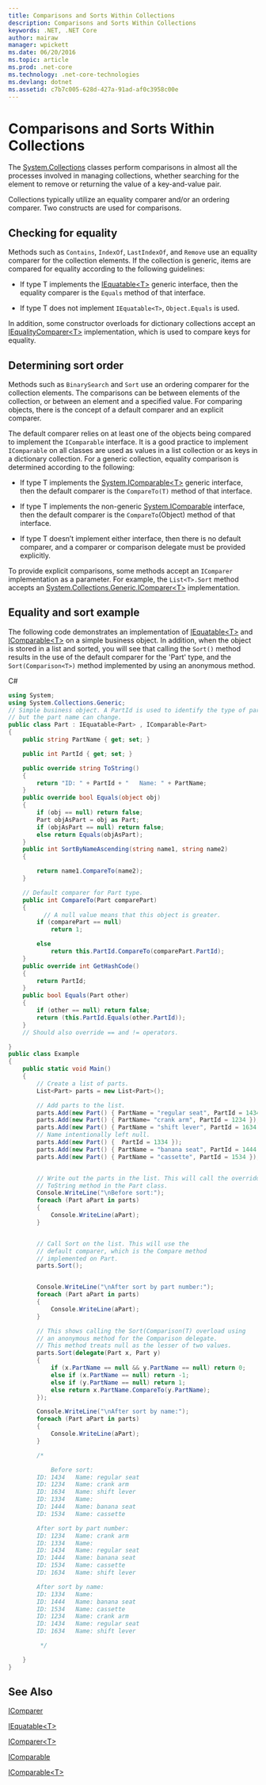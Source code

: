 ```yaml
---
title: Comparisons and Sorts Within Collections
description: Comparisons and Sorts Within Collections
keywords: .NET, .NET Core
author: mairaw
manager: wpickett
ms.date: 06/20/2016
ms.topic: article
ms.prod: .net-core
ms.technology: .net-core-technologies
ms.devlang: dotnet
ms.assetid: c7b7c005-628d-427a-91ad-af0c3958c00e
---
```


# Comparisons and Sorts Within Collections

The [System.Collections](https://docs.microsoft.com/dotnet/core/api/System.Collections) classes perform comparisons in almost all the processes involved in managing collections, whether searching for the element to remove or returning the value of a key-and-value pair.

Collections typically utilize an equality comparer and/or an ordering comparer. Two constructs are used for comparisons. 

## Checking for equality

Methods such as `Contains`, `IndexOf`, `LastIndexOf`, and `Remove` use an equality comparer for the collection elements. If the collection is generic, items are compared for equality according to the following guidelines:

*   If type T implements the [IEquatable&lt;T&gt;](https://docs.microsoft.com/dotnet/core/api/System.IEquatable-1) generic interface, then the equality comparer is the `Equals` method of that interface.

*   If type T does not implement `IEquatable<T>`, `Object.Equals` is used.

In addition, some constructor overloads for dictionary collections accept an [IEqualityComparer&lt;T&gt;](https://docs.microsoft.com/dotnet/core/api/System.Collections.Generic.IEqualityComparer-1) implementation, which is used to compare keys for equality.

## Determining sort order

Methods such as `BinarySearch` and `Sort` use an ordering comparer for the collection elements. The comparisons can be between elements of the collection, or between an element and a specified value. For comparing objects, there is the concept of a default comparer and an explicit comparer. 

The default comparer relies on at least one of the objects being compared to implement the `IComparable` interface. It is a good practice to implement `IComparable` on all classes are used as values in a list collection or as keys in a dictionary collection. For a generic collection, equality comparison is determined according to the following:

*   If type T implements the [System.IComparable&lt;T&gt;](https://docs.microsoft.com/dotnet/core/api/System.IComparable-1) generic interface, then the default comparer is the `CompareTo(T)` method of that interface.

*   If type T implements the non-generic [System.IComparable](https://docs.microsoft.com/dotnet/core/api/System.IComparable) interface, then the default comparer is the `CompareTo`(Object) method of that interface.

*   If type T doesn’t implement either interface, then there is no default comparer, and a comparer or comparison delegate must be provided explicitly.

To provide explicit comparisons, some methods accept an `IComparer` implementation as a parameter. For example, the `List<T>.Sort` method accepts an [System.Collections.Generic.IComparer&lt;T&gt;](https://docs.microsoft.com/dotnet/core/api/System.Collections.Generic.IComparer-1) implementation. 

## Equality and sort example

The following code demonstrates an implementation of [IEquatable&lt;T&gt;](https://docs.microsoft.com/dotnet/core/api/System.IEquatable-1) and [IComparable&lt;T&gt;](https://docs.microsoft.com/dotnet/core/api/System.IComparable-1) on a simple business object. In addition, when the object is stored in a list and sorted, you will see that calling the `Sort()` method results in the use of the default comparer for the 'Part' type, and the `Sort(Comparison<T>)` method implemented by using an anonymous method.

C#

```csharp
using System;
using System.Collections.Generic;
// Simple business object. A PartId is used to identify the type of part 
// but the part name can change. 
public class Part : IEquatable<Part> , IComparable<Part>
{
    public string PartName { get; set; }

    public int PartId { get; set; }

    public override string ToString()
    {
        return "ID: " + PartId + "   Name: " + PartName;
    }
    public override bool Equals(object obj)
    {
        if (obj == null) return false;
        Part objAsPart = obj as Part;
        if (objAsPart == null) return false;
        else return Equals(objAsPart);
    }
    public int SortByNameAscending(string name1, string name2)
    {

        return name1.CompareTo(name2);
    }

    // Default comparer for Part type.
    public int CompareTo(Part comparePart)
    {
          // A null value means that this object is greater.
        if (comparePart == null)
            return 1;

        else
            return this.PartId.CompareTo(comparePart.PartId);
    }
    public override int GetHashCode()
    {
        return PartId;
    }
    public bool Equals(Part other)
    {
        if (other == null) return false;
        return (this.PartId.Equals(other.PartId));
    }
    // Should also override == and != operators.

}
public class Example
{
    public static void Main()
    {
        // Create a list of parts.
        List<Part> parts = new List<Part>();

        // Add parts to the list.
        parts.Add(new Part() { PartName = "regular seat", PartId = 1434 });
        parts.Add(new Part() { PartName= "crank arm", PartId = 1234 });
        parts.Add(new Part() { PartName = "shift lever", PartId = 1634 }); ;
        // Name intentionally left null.
        parts.Add(new Part() {  PartId = 1334 });
        parts.Add(new Part() { PartName = "banana seat", PartId = 1444 });
        parts.Add(new Part() { PartName = "cassette", PartId = 1534 });


        // Write out the parts in the list. This will call the overridden 
        // ToString method in the Part class.
        Console.WriteLine("\nBefore sort:");
        foreach (Part aPart in parts)
        {
            Console.WriteLine(aPart);
        }


        // Call Sort on the list. This will use the 
        // default comparer, which is the Compare method 
        // implemented on Part.
        parts.Sort();


        Console.WriteLine("\nAfter sort by part number:");
        foreach (Part aPart in parts)
        {
            Console.WriteLine(aPart);
        }

        // This shows calling the Sort(Comparison(T) overload using 
        // an anonymous method for the Comparison delegate. 
        // This method treats null as the lesser of two values.
        parts.Sort(delegate(Part x, Part y)
        {
            if (x.PartName == null && y.PartName == null) return 0;
            else if (x.PartName == null) return -1;
            else if (y.PartName == null) return 1;
            else return x.PartName.CompareTo(y.PartName);
        });

        Console.WriteLine("\nAfter sort by name:");
        foreach (Part aPart in parts)
        {
            Console.WriteLine(aPart);
        }

        /*

            Before sort:
		ID: 1434   Name: regular seat
		ID: 1234   Name: crank arm
		ID: 1634   Name: shift lever
		ID: 1334   Name:
		ID: 1444   Name: banana seat
		ID: 1534   Name: cassette

	    After sort by part number:
		ID: 1234   Name: crank arm
		ID: 1334   Name:
		ID: 1434   Name: regular seat
		ID: 1444   Name: banana seat
		ID: 1534   Name: cassette
		ID: 1634   Name: shift lever

	    After sort by name:
		ID: 1334   Name:
		ID: 1444   Name: banana seat
		ID: 1534   Name: cassette
		ID: 1234   Name: crank arm
		ID: 1434   Name: regular seat
		ID: 1634   Name: shift lever

         */

    }
}
```

## See Also

[IComparer](https://docs.microsoft.com/dotnet/core/api/System.Collections.IComparer)

[IEquatable&lt;T&gt;](https://docs.microsoft.com/dotnet/core/api/System.IEquatable-1)

[IComparer&lt;T&gt;](https://docs.microsoft.com/dotnet/core/api/System.Collections.Generic.IComparer-1)

[IComparable](https://docs.microsoft.com/dotnet/core/api/System.IComparable)

[IComparable&lt;T&gt;](https://docs.microsoft.com/dotnet/core/api/System.IComparable-1)
